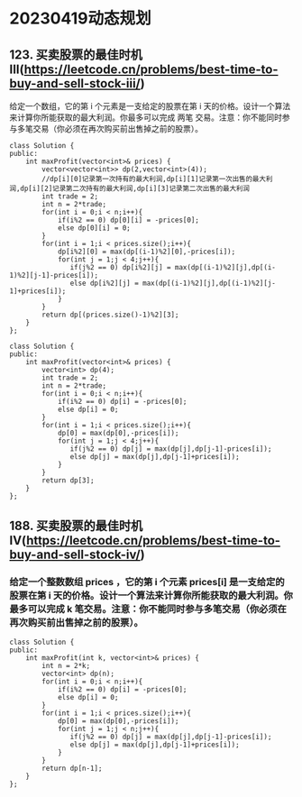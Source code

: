 # 20230419动态规划
## 123. 买卖股票的最佳时机 III(https://leetcode.cn/problems/best-time-to-buy-and-sell-stock-iii/)
给定一个数组，它的第 i 个元素是一支给定的股票在第 i 天的价格。设计一个算法来计算你所能获取的最大利润。你最多可以完成 两笔 交易。注意：你不能同时参与多笔交易（你必须在再次购买前出售掉之前的股票）。
```
class Solution {
public:
    int maxProfit(vector<int>& prices) {
        vector<vector<int>> dp(2,vector<int>(4));
        //dp[i][0]记录第一次持有的最大利润,dp[i][1]记录第一次出售的最大利润,dp[i][2]记录第二次持有的最大利润,dp[i][3]记录第二次出售的最大利润
        int trade = 2;
        int n = 2*trade;
        for(int i = 0;i < n;i++){
            if(i%2 == 0) dp[0][i] = -prices[0];
            else dp[0][i] = 0;
        }
        for(int i = 1;i < prices.size();i++){
            dp[i%2][0] = max(dp[(i-1)%2][0],-prices[i]);
            for(int j = 1;j < 4;j++){
               if(j%2 == 0) dp[i%2][j] = max(dp[(i-1)%2][j],dp[(i-1)%2][j-1]-prices[i]);
               else dp[i%2][j] = max(dp[(i-1)%2][j],dp[(i-1)%2][j-1]+prices[i]);
            }
        }
        return dp[(prices.size()-1)%2][3];
    }
};
```
```
class Solution {
public:
    int maxProfit(vector<int>& prices) {
        vector<int> dp(4);
        int trade = 2;
        int n = 2*trade;
        for(int i = 0;i < n;i++){
            if(i%2 == 0) dp[i] = -prices[0];
            else dp[i] = 0;
        }
        for(int i = 1;i < prices.size();i++){
            dp[0] = max(dp[0],-prices[i]);
            for(int j = 1;j < 4;j++){
               if(j%2 == 0) dp[j] = max(dp[j],dp[j-1]-prices[i]);
               else dp[j] = max(dp[j],dp[j-1]+prices[i]);
            }
        }
        return dp[3];
    }
};
```
## 188. 买卖股票的最佳时机 IV(https://leetcode.cn/problems/best-time-to-buy-and-sell-stock-iv/)
### 给定一个整数数组 prices ，它的第 i 个元素 prices[i] 是一支给定的股票在第 i 天的价格。设计一个算法来计算你所能获取的最大利润。你最多可以完成 k 笔交易。注意：你不能同时参与多笔交易（你必须在再次购买前出售掉之前的股票）。
```
class Solution {
public:
    int maxProfit(int k, vector<int>& prices) {
        int n = 2*k;        
        vector<int> dp(n);
        for(int i = 0;i < n;i++){
            if(i%2 == 0) dp[i] = -prices[0];
            else dp[i] = 0;
        }
        for(int i = 1;i < prices.size();i++){
            dp[0] = max(dp[0],-prices[i]);
            for(int j = 1;j < n;j++){
               if(j%2 == 0) dp[j] = max(dp[j],dp[j-1]-prices[i]);
               else dp[j] = max(dp[j],dp[j-1]+prices[i]);
            }
        }
        return dp[n-1];
    }
};
```
